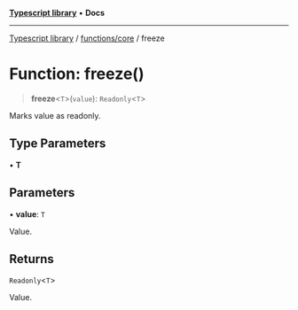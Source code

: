 [**Typescript library**](../../../index.md) • **Docs**

***

[Typescript library](../../../modules.md) / [functions/core](../index.md) / freeze

# Function: freeze()

> **freeze**\<`T`\>(`value`): `Readonly`\<`T`\>

Marks value as readonly.

## Type Parameters

• **T**

## Parameters

• **value**: `T`

Value.

## Returns

`Readonly`\<`T`\>

Value.
